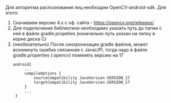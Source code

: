 Для алгоритма распознования лиц необходим OpenCV-android-sdk. Для этого:
  1) Скачиваем версию 4.x с оф. сайта - https://opencv.org/releases/
  2) Для подключения библиотеки необходимо указать путь до папки с ней в файле gradle.propeties (изначально путь указан на папку в корне диска С)
  3) (необязательно) После синхронизации gradle файлов, может возникнуть ошибка связанная с Java/JPI, тогда надо в файле gradle.properties (:opencv) поменять версию на 17
        ```
        android{
             ...
             compileOptions {
                 sourceCompatibility JavaVersion.VERSION_17
                 targetCompatibility JavaVersion.VERSION_17
             }
             ...
         }
        ```
        
